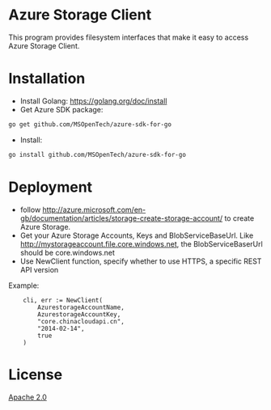 # Azure Storage Client
This program provides filesystem interfaces that make it easy to access Azure Storage Client.

# Installation
- Install Golang: https://golang.org/doc/install
- Get Azure SDK package: 

```sh
go get github.com/MSOpenTech/azure-sdk-for-go
```
- Install: 

```sh
go install github.com/MSOpenTech/azure-sdk-for-go
```

# Deployment

- follow http://azure.microsoft.com/en-gb/documentation/articles/storage-create-storage-account/ to create Azure Storage. 
- Get your Azure Storage Accounts, Keys and BlobServiceBaseUrl. Like http://mystorageaccount.file.core.windows.net, the BlobServiceBaserUrl should be core.windows.net
- Use NewClient function, specify whether to use HTTPS, a specific REST API version

Example:

```
    cli, err := NewClient(
        AzurestorageAccountName, 
        AzurestorageAccountKey, 
        "core.chinacloudapi.cn", 
        "2014-02-14", 
        true
    )
```

# License
[Apache 2.0](LICENSE-2.0.txt)